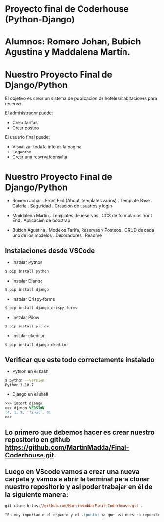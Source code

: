 # Proyecto final de Coderhouse (Python-Django)

# Alumnos: Romero Johan, Bubich Agustina y Maddalena Martín.

# Nuestro Proyecto Final de Django/Python

El objetivo es crear un sistema de publicacion de hoteles/habitaciones para reservar.

El administrador puede:
- Crear tarifas
- Crear posteo

El usuario final puede:
- Visualizar toda la info de la pagina
- Loguarse
- Crear una reserva/consulta

# Nuestro Proyecto Final de Django/Python

- Romero Johan
  . Front End (About, templates varios)
  . Template Base
  . Galería
  . Seguridad
  . Creacion de usuarios y login

- Maddalena Martín
  . Templates de reservas
  . CCS de formularios front End 
  . Aplicacion de boostrap
  
- Bubich Agustina
  . Modelos Tarifa, Reservas y Posteos
  . CRUD de cada uno de los modelos
  . Decoradores
  . Readme
  
## Instalaciones desde VSCode

- Instalar Python

```bash
$ pip install python
```
- Instalar Django
```bash
$ pip install django
```
- Instalar Crispy-forms
```bash
$ pip install django_crispy-forms
```
- Instalar Pilow
```bash
$ pip install pillow 
```
- Instalar ckeditor
```bash
$ pip install django-ckeditor
```

## Verificar que este todo correctamente instalado

- Python en el bash
```bash
$ python --version
Python 3.10.7
```
- Django en el shell
```ps
>>> import django
>>> django.VERSION
(4, 1, 2, 'final', 0)
>>>
```

## Lo primero que debemos hacer es crear nuestro repositorio en github  https://github.com/MartinMadda/Final-Coderhouse.git.

## Luego en VScode vamos a crear una nueva carpeta y vamos a abrir la terminal para clonar nuestro repositorio y asi poder trabajar en él de la siguiente manera:

```ps
git clone https://github.com/MartinMadda/Final-Coderhouse.git .
```
```ps
"Es muy importante el espacio y el .(punto) ya que asi nuestro repositorio no creara otras carpetas dentro de la nuestra."
```

```
